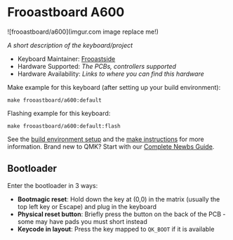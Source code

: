 # Frooastboard A600

![frooastboard/a600](imgur.com image replace me!)

*A short description of the keyboard/project*

* Keyboard Maintainer: [Frooastside](https://github.com/frooastside)
* Hardware Supported: *The PCBs, controllers supported*
* Hardware Availability: *Links to where you can find this hardware*

Make example for this keyboard (after setting up your build environment):

    make frooastboard/a600:default

Flashing example for this keyboard:

    make frooastboard/a600:default:flash

See the [build environment setup](https://docs.qmk.fm/#/getting_started_build_tools) and the [make instructions](https://docs.qmk.fm/#/getting_started_make_guide) for more information. Brand new to QMK? Start with our [Complete Newbs Guide](https://docs.qmk.fm/#/newbs).

## Bootloader

Enter the bootloader in 3 ways:

* **Bootmagic reset**: Hold down the key at (0,0) in the matrix (usually the top left key or Escape) and plug in the keyboard
* **Physical reset button**: Briefly press the button on the back of the PCB - some may have pads you must short instead
* **Keycode in layout**: Press the key mapped to `QK_BOOT` if it is available
